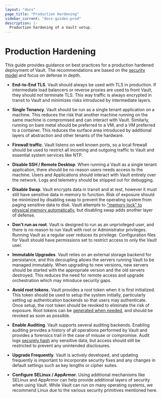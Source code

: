 ```yaml
---
layout: "docs"
page_title: "Production Hardening"
sidebar_current: "docs-guides-prod"
description: |-
  Production hardening of a Vault setup.
---
```


# Production Hardening

This guide provides guidance on best practices for a production hardened deployment of Vault.
The recommendations are based on the [security model](/docs/internals/security.html) and focus on defense in depth.

* **End-to-End TLS**. Vault should always be used with TLS in production. If intermediate load balancers or reverse proxies are used to front Vault, they should _not_ terminate TLS. This way traffic is always encrypted in transit to Vault and minimizes risks introduced by intermediate layers.

* **Single Tenancy**. Vault should be run as a single tenant application on a machine. This reduces the risk that another machine running on the same machine is compromised and can interact with Vault. Similarly, running on bare metal should be preferred to a VM, and a VM preferred to a container. This reduces the surface area introduced by additional layers of abstraction and other tenants of the hardware.

* **Firewall traffic**. Vault listens on well known ports, so a local firewall should be used to restrict all incoming and outgoing traffic to Vault and essential system services like NTP.

* **Disable SSH / Remote Desktop**. When running a Vault as a single tenant application, there should be no reason users needs access to the machine. Users and Applications should interact with Vault entirely over the network. Logs and telemetry should be shipped out for debugging.

* **Disable Swap**. Vault encrypts data in transit and at rest, however it must still have sensitive data in memory to function. Risk of exposure should be minimized by disabling swap to prevent the operating system from paging sensitive data to disk. Vault attempts to ["memory lock" to physical memory automatically](/docs/configuration/index.html#disable_mlock), but disabling swap adds another layer of defense.

* **Don't run as root**. Vault is designed to run as an unprivileged user, and there is no reason to run Vault with root or Administrator privileges. Running Vault as a regular user reduces its privilege. Configuration files for Vault should have permissions set to restrict access to only the Vault user.

* **Immutable Upgrades**. Vault relies on an external storage backend for persistance, and this decoupling allows the servers running Vault to be managed immutably. When upgrading to new versions, new servers should be started with the appropriate version and the old servers destroyed. This reduces the need for remote access and upgrade orchestration which may introduce security gaps.

* **Avoid root tokens**. Vault provides a root token when it is first initialized. This token should be used to setup the system initially, particularly setting up authentication backends so that users may authenticate. Once setup, the root token should be revoked to eliminate the risk of exposure. Root tokens can be [generated when needed](/docs/guides/generate-root.html), and should be revoked as soon as possible.

* **Enable Auditing**. Vault supports several auditing backends. Enabling auditing provides a history of all operations performed by Vault and provides a forensics trail in the case of misuse or compromise. Audit logs [securely hash](/docs/audit/index.html) any sensitive data, but access should still be restricted to prevent any unintended disclosures.

* **Upgrade Frequently**. Vault is actively developed, and updating frequently is important to incorporate security fixes and any changes in default settings such as key lengths or cipher suites.

* **Configure SELinux / AppArmor**. Using additional mechanisms like SELinux and AppArmor can help provide additional layers of security when using Vault. While Vault can run on many operating systems, we recommend Linux due to the various security primitives mentioned here.

